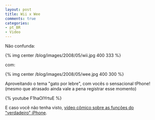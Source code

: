 ```yaml
---
layout: post
title: Wii x Wee
comments: true
categories:
- pt_BR
- Video
---
```

Não confunda:

{% img center /blog/images/2008/05/wii.jpg 400 333 %}

com:

{% img center /blog/images/2008/05/wee.jpg 400 300 %}


Aproveitando o tema "gato por lebre", com vocês o sensacional tPhone! (mesmo que atrasado ainda vale a pena registrar esse momento)

{% youtube F1haOlYrtuE %}

E caso você não tenha visto, [vídeo cômico sobre as funções do "verdadeiro" iPhone](http://www.anselmolsm.org/blog/aproveitando-o-embalo).
